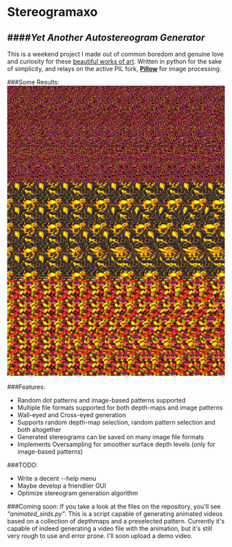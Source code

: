 # Stereogramaxo
####*Yet Another Autostereogram Generator*
--------------
This is a weekend project I made out of common boredom and genuine love and curiosity for these [beautiful works of art](https://en.wikipedia.org/wiki/Autostereogram).
Written in python for the sake of simplicity, and relays on the active PIL fork, [**Pillow**](https://python-pillow.github.io/) for image processing.

###Some Results:
<img src="https://raw.githubusercontent.com/mexomagno/stereogramaxo/master/tres_tiburones.png" alt="Sharkies" width="750px;">

###Features:
- Random dot patterns and image-based patterns supported
- Multiple file formats supported for both depth-maps and image patterns
- Wall-eyed and Cross-eyed generation
- Supports random depth-map selection, random pattern selection and both altogether
- Generated stereograms can be saved on many image file formats
- Implements Oversampling for smoother surface depth levels (only for image-based patterns)

###TODO:
- Write a decent --help menu
- Maybe develop a friendlier GUI
- Optimize stereogram generation algorithm

###Coming soon:
If you take a look at the files on the repository, you'll see *"animated_sirds.py"*.
This is a script capable of generating animated videos based on a collection of depthmaps and a preselected pattern.
Currently it's capable of indeed generating a video file with the animation, but it's still very rough to use and error prone. I'll soon upload a demo video.
